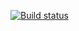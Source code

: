 [![Build status](https://ci.appveyor.com/api/projects/status/pwulpgx4j1dt0y54/branch/master?svg=true)](https://ci.appveyor.com/project/Detrxd/ci-test/branch/master)